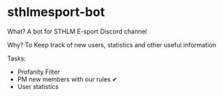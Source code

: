 # sthlmesport-bot

What?
A bot for STHLM E-sport Discord channel

Why?
To Keep track of new users, statistics and other useful information

Tasks:
- Profanity Filter
- PM new members with our rules ✔
- User statistics

